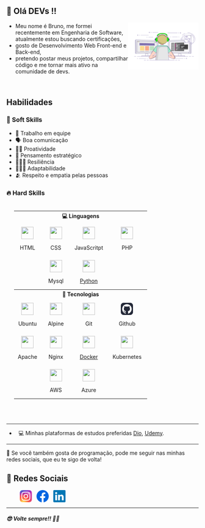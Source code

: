 
<style>
table {
    overflow-x: auto;
    text-align: center; 
    vertical-align: text-bottom; 
    border: 0px;
    padding: 20px;
    }

th {
    text-align: center;
}

td {
    padding: 10px 15px 0px 10px;
    width:48px;
}

tr:hover {background-color: coral;}

img {
    width: 32px;
    height: 32px;
    vertical-align: text-bottom;
    margin-left: auto;
    margin-right: auto;
}

img.gif {
height:122px;
width:185px;

}
</style>

## 👋 Olá DEVs !!

<img class="gif" align="right" alt="Coding" src="https://raw.githubusercontent.com/devSouvik/devSouvik/master/gif3.gif">

* Meu nome é Bruno, me formei recentemente em Engenharia de Software, atualmente estou buscando certificações,
* gosto de Desenvolvimento Web Front-end e Back-end,
* pretendo postar meus projetos, compartilhar código e me tornar mais ativo na comunidade de devs.

<br>

Habilidades
----
### 🧠 Soft Skills
 - 🤝 Trabalho em equipe <br>
 - 🗣️ Boa comunicação <br>
 - 🙋🏻 Proatividade <br>
 - 💬 Pensamento estratégico <br>
 - 🧗🏼‍♂️ Resiliência <br>
 - 🧘🏻‍♂️ Adaptabilidade <br>
 - 🫂 Respeito e empatia pelas pessoas <br>
 
### 🔥 Hard Skills
 
<table><th colspan="4">💻 Linguagens</th><tr><td><img src="https://cdn.jsdelivr.net/gh/devicons/devicon@latest/icons/html5/html5-original.svg"/><p>HTML</p></td><td><img src="https://cdn.jsdelivr.net/gh/devicons/devicon@latest/icons/css3/css3-original.svg"/><p>CSS</p></td><td><img src="https://cdn.jsdelivr.net/gh/devicons/devicon@latest/icons/javascript/javascript-original.svg"/><p>JavaScritpt</p></td><td><img src="https://cdn.jsdelivr.net/gh/devicons/devicon@latest/icons/php/php-original.svg"/><p>PHP</p></td></tr><tr><td></td><td><img src="https://cdn.jsdelivr.net/gh/devicons/devicon@latest/icons/mysql/mysql-original.svg"/><p>Mysql</p></td><td><img src="https://cdn.jsdelivr.net/gh/devicons/devicon@latest/icons/python/python-original.svg"/><a href="https://hermes.dio.me/certificates/0SGQSDOK.pdf"><p>Python</p></a></td><td></td></tr><tbody><tr></th></tr><th colspan="4">🚀 Tecnologias</th><tr><td><img src="https://cdn.jsdelivr.net/gh/devicons/devicon@latest/icons/ubuntu/ubuntu-original.svg"/><p>Ubuntu</p></td><td><img src="https://cdn.jsdelivr.net/gh/devicons/devicon@latest/icons/alpinejs/alpinejs-original.svg"/><p>Alpine</p></td><td><img src="https://cdn.jsdelivr.net/gh/devicons/devicon@latest/icons/git/git-original.svg"/><p>Git</p></td><td><img src="https://github.com/tandpfun/skill-icons/raw/main/icons/Github-Dark.svg" /><p>Github </p></td></tr><tr><td><img src="https://cdn.jsdelivr.net/gh/devicons/devicon@latest/icons/apache/apache-original.svg"/><p>Apache </p></td><td><img src="https://cdn.jsdelivr.net/gh/devicons/devicon@latest/icons/nginx/nginx-original.svg"/><p>Nginx</p></td><td><img src="https://cdn.jsdelivr.net/gh/devicons/devicon@latest/icons/docker/docker-original.svg"/><a href="https://hermes.dio.me/certificates/GTDLJUND.pdf"><p>Docker</p></a></td><td><img src="https://cdn.jsdelivr.net/gh/devicons/devicon@latest/icons/kubernetes/kubernetes-original.svg" /><p>Kubernetes</p></td></tr><tr><td></td><td><img src="https://cdn.jsdelivr.net/gh/devicons/devicon@latest/icons/amazonwebservices/amazonwebservices-plain-wordmark.svg"/><p>AWS</p></td>
<td><img src="https://cdn.jsdelivr.net/gh/devicons/devicon@latest/icons/azure/azure-original.svg"/><p>Azure</p></td><td></td></tr></table><br>

----

- &nbsp; 💻 Minhas plataformas de estudos preferidas [Dio](https://www.dio.me/users/brunofsjob), [Udemy](https://www.udemy.com/user/bruno-filipe-dos-santos-job).


----
🙂 Se você também gosta de programação, pode me seguir nas minhas redes sociais, que eu te sigo de volta!
## 📩 Redes Sociais
&nbsp; &nbsp;&nbsp;&nbsp;&nbsp;&nbsp;&nbsp;&nbsp;[![Instagram](icon/instagram.svg)](https://www.instagram.com/brunofsjob) &nbsp; [![Facebook](icon/facebook.svg)](https://www.facebook.com/brunofsjob) &nbsp; [![Linkedin](icon/linkedin.svg)](https://www.linkedin.com/in/brunofsjob) &nbsp;


----

##### 😎 _Volte sempre!!_ 🙏🏻


  
 
